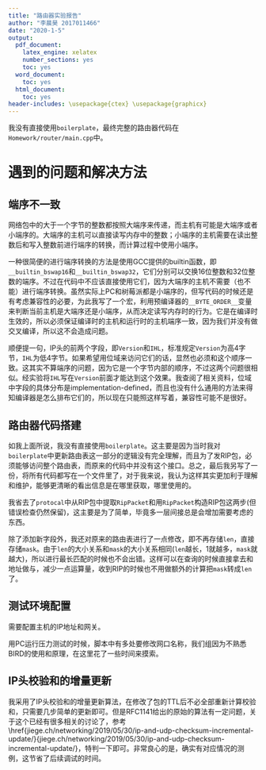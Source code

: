```yaml
---
title: "路由器实验报告"
author: "李晨昊 2017011466"
date: "2020-1-5"
output:
  pdf_document:
    latex_engine: xelatex
    number_sections: yes
    toc: yes
  word_document:
    toc: yes
  html_document:
    toc: yes
header-includes: \usepackage{ctex} \usepackage{graphicx}
---
```


我没有直接使用`boilerplate`，最终完整的路由器代码在`Homework/router/main.cpp`中。

# 遇到的问题和解决方法

## 端序不一致

网络包中的大于一个字节的整数都按照大端序来传递，而主机有可能是大端序或者小端序的。大端序的主机可以直接读写内存中的整数；小端序的主机需要在读出整数后和写入整数前进行端序的转换，而计算过程中使用小端序。

一种很简便的进行端序转换的方法是使用GCC提供的builtin函数，即`__builtin_bswap16`和`__builtin_bswap32`，它们分别可以交换16位整数和32位整数的端序。不过在代码中不应该直接使用它们，因为大端序的主机不需要（也不能）进行端序转换。虽然实际上PC和树莓派都是小端序的，但写代码的时候还是有考虑兼容性的必要，为此我写了一个宏，利用预编译器的`__BYTE_ORDER__`变量来判断当前主机是大端序还是小端序，从而决定读写内存时的行为。它是在编译时生效的，所以必须保证编译时的主机和运行时的主机端序一致，因为我们并没有做交叉编译，所以这不会造成问题。

顺便提一句，IP头的前两个字段，即`Version`和`IHL`，标准规定`Version`为高4字节，`IHL`为低4字节。如果希望用位域来访问它们的话，显然也必须和这个顺序一致。这其实不算端序的问题，因为它是一个字节内部的顺序，不过这两个问题很相似。经实验将`IHL`写在`Version`前面才能达到这个效果。我查阅了相关资料，位域中字段的具体分布是implementation-defined，而且也没有什么通用的方法来得知编译器是怎么排布它们的，所以现在只能照这样写着，兼容性可能不是很好。

## 路由器代码搭建

如我上面所说，我没有直接使用`boilerplate`。这主要是因为当时我对`boilerplate`中更新路由表这一部分的逻辑没有完全理解，而且为了发RIP包，必须能够访问整个路由表，而原来的代码中并没有这个接口。总之，最后我另写了一份，将所有代码都写在一个文件里了，对于我来说，我认为这样其实更加利于理解和维护，能够更清晰的看出信息是在哪里获取，哪里使用的。

我省去了`protocal`中从RIP包中提取`RipPacket`和用`RipPacket`构造RIP包这两步(但错误检查仍然保留)，这主要是为了简单，毕竟多一层间接总是会增加需要考虑的东西。

除了添加新字段外，我还对原来的路由表进行了一点修改，即不再存储`len`，直接存储`mask`。由于`len`的大小关系和`mask`的大小关系相同(`len`越长，1就越多，`mask`就越大)，所以进行最长匹配的时候也不会出错。这样可以在查询的时候直接拿去和地址做与，减少一点运算量，收到RIP的时候也不用做额外的计算把`mask`转成`len`了。

## 测试环境配置

需要配置主机的IP地址和网关。

用PC运行压力测试的时候，脚本中有多处要修改网口名称，我们组因为不熟悉BIRD的使用和原理，在这里花了一些时间来摸索。

## IP头校验和的增量更新

我采用了IP头校验和的增量更新算法，在修改了包的TTL后不必全部重新计算校验和，只需要几步简单的更新即可。但是RFC1141给出的原始的算法有一定问题，关于这个已经有很多相关的讨论了，参考\href{jiege.ch/networking/2019/05/30/ip-and-udp-checksum-incremental-update/}{jiege.ch/networking/2019/05/30/ip-and-udp-checksum-incremental-update/}，特判一下即可。非常良心的是，确实有对应情况的测例，这节省了后续调试的时间。